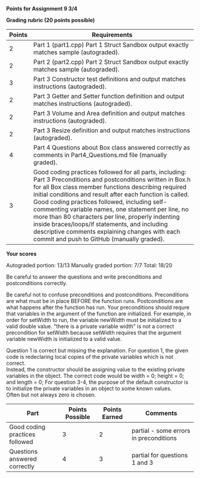 

**Points for Assignment 9 3/4**

**Grading rubric (20 points possible)**


| Points | Requirements |
|----------|----------|
|2|Part 1 (part1.cpp) Part 1 Struct Sandbox output exactly matches sample (autograded).
|2|Part 2 (part2.cpp) Part 2 Struct Sandbox output exactly matches sample (autograded).
|3|Part 3 Constructor test definitions and output matches instructions (autograded).
|2|Part 3 Getter and Setter function definition and output matches instructions (autograded).
|2|Part 3 Volume and Area definition and output matches instructions (autograded).
|2|Part 3 Resize definition and output matches instructions (autograded).
|4|Part 4 Questions about Box class answered correctly as comments in Part4_Questions.md file (manually graded).
|3|Good coding practices followed for all parts, including: Part 3 Preconditions and postconditions written in Box.h for all Box class member functions describing required initial conditions and result after each function is called.  Good coding practices followed, including self-commenting variable names, one statement per line, no more than 80 characters per line, properly indenting inside braces/loops/if statements, and including descriptive comments explaining changes with each commit and push to GitHub (manually graded).


**Your scores**


Autograded portion:  13/13
Manually graded portion: 7/7
Total: 18/20

Be careful to answer the questions and write preconditions and postconditions correctly.

Be careful not to confuse preconditions and postconditions.  Preconditions are what must be in place BEFORE the function runs.  Postconditions are what happens after the function has run.
Your preconditions should requre that variables in the argument of the function are initialized.  For example, in order for setWidth to run, the variable
newWidth must be initialized to a valid double value.  "there is a private variable width" is not a correct precondition for setWidth because setWidth requires that
the argument variable newWidth is initialized to a valid value.

Question 1 is correct but missing the explanation.  For question 1, the given code is redeclaring local copies of the private variables which is not correct.  
Instead, the constructor should be assigning value to the existing private variables in the object.
The correct code would be width = 0; height = 0; and length = 0;
For question 3-4, the purpose of the default constructor is to initialize the private variables in an object to some known values.  
Often but not always zero is chosen.



| Part| Points Possible | Points Earned| Comments|
|----------|-----|----| -------|
|Good coding practices followed| 3| 2 | partial - some errors in preconditions |
|Questions answered correctly| 4| 3 | partial for questions 1 and 3|
